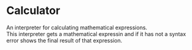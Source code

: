 # Calculator
An interpreter for calculating mathematical expressions.  
This interpreter gets a mathematical expressin and if it has not a syntax error shows the final result of that expression.

